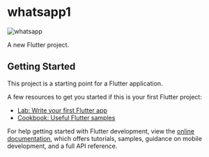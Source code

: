 # whatsapp1
![whatsapp](https://github.com/Hari9676j/HELLO-WORLD/assets/142377444/b77b8fd6-2165-4098-97bc-fa4b6fe8e7ce)

A new Flutter project.

## Getting Started

This project is a starting point for a Flutter application.

A few resources to get you started if this is your first Flutter project:

- [Lab: Write your first Flutter app](https://docs.flutter.dev/get-started/codelab)
- [Cookbook: Useful Flutter samples](https://docs.flutter.dev/cookbook)

For help getting started with Flutter development, view the
[online documentation](https://docs.flutter.dev/), which offers tutorials,
samples, guidance on mobile development, and a full API reference.
